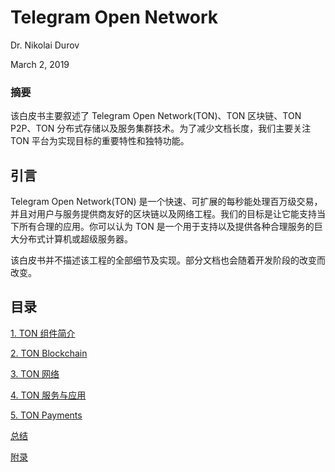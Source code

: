 # Telegram Open Network

Dr. Nikolai Durov

March 2, 2019

### 摘要

该白皮书主要叙述了 Telegram Open Network(TON)、TON 区块链、TON P2P、TON 分布式存储以及服务集群技术。为了减少文档长度，我们主要关注 TON 平台为实现目标的重要特性和独特功能。

## 引言

Telegram Open Network(TON) 是一个快速、可扩展的每秒能处理百万级交易，并且对用户与服务提供商友好的区块链以及网络工程。我们的目标是让它能支持当下所有合理的应用。你可以认为 TON 是一个用于支持以及提供各种合理服务的巨大分布式计算机或超级服务器。

该白皮书并不描述该工程的全部细节及实现。部分文档也会随着开发阶段的改变而改变。

## 目录

[1. TON 组件简介](./1.%20TON%20组件简介.md)

[2. TON Blockchain](./2.%20TON%20Blockchain.md)

[3. TON 网络](./3.%20TON%20网络.md)

[4. TON 服务与应用](./4.%20TON%20服务与应用.md)

[5. TON Payments](./5.%20TON%20Payments.md)

[总结](./总结.md)

[附录](./附录.md)


